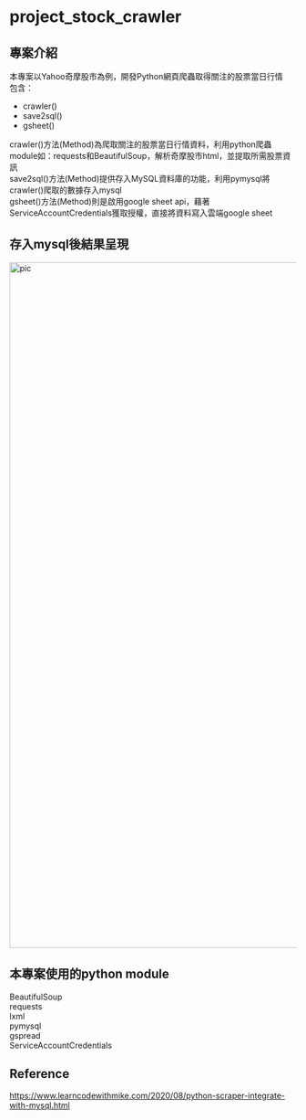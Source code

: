 # project_stock_crawler
## 專案介紹
本專案以Yahoo奇摩股市為例，開發Python網頁爬蟲取得關注的股票當日行情  
包含：  
* crawler()  
* save2sql()  
* gsheet()  

crawler()方法(Method)為爬取關注的股票當日行情資料，利用python爬蟲module如：requests和BeautifulSoup，解析奇摩股市html，並提取所需股票資訊  
save2sql()方法(Method)提供存入MySQL資料庫的功能，利用pymysql將crawler()爬取的數據存入mysql  
gsheet()方法(Method)則是啟用google sheet api，藉著ServiceAccountCredentials獲取授權，直接將資料寫入雲端google sheet  



## 存入mysql後結果呈現


<img width="1201" alt="pic" src="https://user-images.githubusercontent.com/51151276/166199986-e844a35d-94ec-4d28-9538-eeb98e1b5f84.png">




## 本專案使用的python module
BeautifulSoup  
requests  
lxml  
pymysql  
gspread  
ServiceAccountCredentials  


## Reference
https://www.learncodewithmike.com/2020/08/python-scraper-integrate-with-mysql.html
